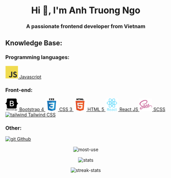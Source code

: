 <link rel="stylesheet" href="./styles.css">
<h1 align="center">Hi 👋, I'm Anh Truong Ngo</h1>
<h3 align="center">A passionate frontend developer from Vietnam</h3>

<h2 align="left">Knowledge Base:</h2>
<h3 align="left">Programming languages:</h3>
<a href="https://developer.mozilla.org/en-US/docs/Web/JavaScript" target="_blank" rel="noreferrer"> <img src="https://raw.githubusercontent.com/devicons/devicon/master/icons/javascript/javascript-original.svg" alt="javascript" width="40" height="40"/> Javascript </a>

<h3 align="left">Front-end:</h3>  
<div class="front-end-skills">
  <a href="https://getbootstrap.com" target="_blank" rel="noreferrer"> <img src="https://raw.githubusercontent.com/devicons/devicon/master/icons/bootstrap/bootstrap-plain-wordmark.svg" alt="bootstrap" width="40" height="40"/> Bootstrap 4 </a> 
  <a href="https://www.w3schools.com/css/" target="_blank" rel="noreferrer"> <img src="https://raw.githubusercontent.com/devicons/devicon/master/icons/css3/css3-original-wordmark.svg" alt="css3" width="40" height="40"/> CSS 3 </a> 
  <a href="https://www.w3.org/html/" target="_blank" rel="noreferrer"> <img src="https://raw.githubusercontent.com/devicons/devicon/master/icons/html5/html5-original-wordmark.svg" alt="html5" width="40" height="40"/> HTML 5 </a> 
  <a href="https://reactjs.org/" target="_blank" rel="noreferrer"> <img src="https://raw.githubusercontent.com/devicons/devicon/master/icons/react/react-original-wordmark.svg" alt="react" width="40" height="40"/> React JS </a> 
  <a href="https://sass-lang.com" target="_blank" rel="noreferrer"> <img src="https://raw.githubusercontent.com/devicons/devicon/master/icons/sass/sass-original.svg" alt="sass" width="40" height="40"/> SCSS </a> 
  <a href="https://tailwindcss.com/" target="_blank" rel="noreferrer"> <img src="https://www.vectorlogo.zone/logos/tailwindcss/tailwindcss-icon.svg" alt="tailwind" width="40" height="40"/> Tailwind CSS</a>
</div>

<h3 align="left">Other:</h3>
<a href="https://git-scm.com/" target="_blank" rel="noreferrer"> <img src="https://www.vectorlogo.zone/logos/git-scm/git-scm-icon.svg" alt="git" width="40" height="40"/> Github </a>

<p align="center"><img align="center" src="https://github-readme-stats.vercel.app/api/top-langs?username=ngotruonganhhhhh&show_icons=true&locale=en&layout=compact" alt="most-use" /></p>

<p align="center"><img align="center" src="https://github-readme-stats.vercel.app/api?username=ngotruonganhhhhh&show_icons=true&locale=en" alt="stats" /></p>

<p align="center"><img align="center" src="https://github-readme-streak-stats.herokuapp.com/?user=ngotruonganhhhhh&" alt="streak-stats" /></p>

